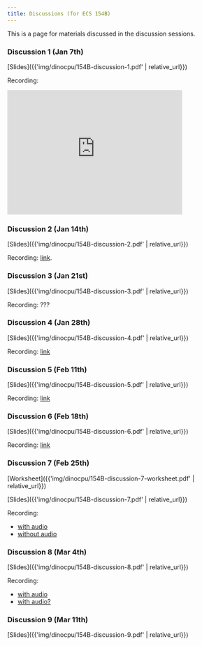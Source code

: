 ```yaml
---
title: Discussions (for ECS 154B)
---
```


This is a page for materials discussed in the discussion sessions.

### Discussion 1 (Jan 7th)

[Slides]({{'img/dinocpu/154B-discussion-1.pdf' | relative_url}})

Recording:
<iframe id="kaltura_player" src="https://cdnapisec.kaltura.com/p/1770401/sp/177040100/embedIframeJs/uiconf_id/29032722/partner_id/1770401?iframeembed=true&playerId=kaltura_player&entry_id=1_xrt9jjk4&flashvars[localizationCode]=en&amp;flashvars[leadWithHTML5]=true&amp;flashvars[sideBarContainer.plugin]=true&amp;flashvars[sideBarContainer.position]=left&amp;flashvars[sideBarContainer.clickToClose]=true&amp;flashvars[chapters.plugin]=true&amp;flashvars[chapters.layout]=vertical&amp;flashvars[chapters.thumbnailRotator]=false&amp;flashvars[streamSelector.plugin]=true&amp;flashvars[EmbedPlayer.SpinnerTarget]=videoHolder&amp;flashvars[dualScreen.plugin]=true&amp;flashvars[Kaltura.addCrossoriginToIframe]=true&amp;&wid=1_3qzdeiij" width="400" height="285" allowfullscreen webkitallowfullscreen mozAllowFullScreen allow="autoplay *; fullscreen *; encrypted-media *" sandbox="allow-forms allow-same-origin allow-scripts allow-top-navigation allow-pointer-lock allow-popups allow-modals allow-orientation-lock allow-popups-to-escape-sandbox allow-presentation allow-top-navigation-by-user-activation" frameborder="0" title="Kaltura Player"></iframe>

### Discussion 2 (Jan 14th)

[Slides]({{'img/dinocpu/154B-discussion-2.pdf' | relative_url}})

Recording: [link](https://campuswire.com/c/G03D9D0A1/feed/155).

### Discussion 3 (Jan 21st)

[Slides]({{'img/dinocpu/154B-discussion-3.pdf' | relative_url}})

Recording: ???

### Discussion 4 (Jan 28th)

[Slides]({{'img/dinocpu/154B-discussion-4.pdf' | relative_url}})

Recording: [link](https://ucdavis.zoom.us/rec/share/oKMQBRA6dWC8rf8Nxs9StTfAcdTwZsGmIIoURZ-X4-y7632v7yr3V2o_chqHuzVJ.781A0o1AYdtnWQIY?startTime=1643396645000)

### Discussion 5 (Feb 11th)

[Slides]({{'img/dinocpu/154B-discussion-5.pdf' | relative_url}})

Recording: [link](https://ucdavis.zoom.us/rec/share/WsVZFmAahv4zDhTQmIe2tCKzGHQttHbxvnwdrkd0NQXiHcJawKRAvyoLOqEyrl1J.LOpcMSFgGvm5jENc?startTime=1644606349000)

### Discussion 6 (Feb 18th)

[Slides]({{'img/dinocpu/154B-discussion-6.pdf' | relative_url}})

Recording: [link](https://ucdavis.zoom.us/rec/play/yhQlyxCsklFqKYZVA6yPlgFkLCDxRh4Lym7ugRB3tIv2zHQRpPS02wbw3b26OS2cGDnYHKDmhCrV054Z.S4eg-4t53QXIgcRw)

### Discussion 7 (Feb 25th)

[Worksheet]({{'img/dinocpu/154B-discussion-7-worksheet.pdf' | relative_url}})

[Slides]({{'img/dinocpu/154B-discussion-7.pdf' | relative_url}})

Recording:
- [with audio](https://video.ucdavis.edu/media/ECS-154BA+2022-02-25+10A57/1_et1txvfa)
- [without audio](https://ucdavis.zoom.us/rec/share/u3iW3aQIH-RvEfXUSlkVggrfjJPSmhU_RMqVgS48N91q3nj-TNzkUBUPTewXidvB.ZfHG4QCc1oTHwvLe)

### Discussion 8 (Mar 4th)

[Slides]({{'img/dinocpu/154B-discussion-8.pdf' | relative_url}})

Recording:
- [with audio](https://video.ucdavis.edu/media/ECS-154B%3A%202022-03-04%2010%3A57/1_ealqnlqs)
- [with audio?](https://ucdavis.zoom.us/rec/play/FawhVAsMBQj5QBUFDQKBI0oS7eTqp29-SqKAoLaAFZUlNr1YpjjKhh0_osv4W8PZnGjadZFfjRBZwVfn.kTU838EsLxRBIw0j)


### Discussion 9 (Mar 11th)

[Slides]({{'img/dinocpu/154B-discussion-9.pdf' | relative_url}})
